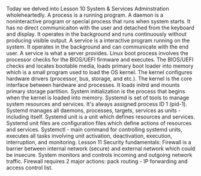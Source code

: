 Today we delved into Lesson 10 System & Services Adminstration wholeheartedly.
A process is a running program.
A daemon is a noninteractive program or special process that runs when system starts. It has no direct communicaiton with the user and detached from the keyboard and display.
It operates in the background and runs continuously without producing visible output.
A service is a interactive program running on the system. It operates in the background and can communicate with the end user.
A service is what a server provides.
Linux boot process involves the processor checks for the BIOS/UEFI firmware and executes. The BIOS/UEFI checks and locates bootable media, loads primary boot loader into memory which is a small program used to load the OS kernel.
The kernel configures hardware drivers (processor, bus, storage, and etc.).
The kernel is the core interface between hardware and processes. It loads initrd and mounts primary storage partition.
System initialization is the process that begins when the kernel is loaded into memory.
Systemd is set of tools to manage system resources and services. It's always assigned process ID 1 (pid-1).
Systemd manages all daemons, processes, targets, services as units - including itself.
Systemd unit is a unit which defines resources and services.
Systemd unit files are configuration files which define actions of resources and services.
Systemctl - main command for controlling systemd units, executes all tasks involving unit activation, deactivation, execution, interruption, and monitoring.
Lesson 11 Security fundamentals: Firewall is a barrier between internal network (secure) and external network which could be insecure. System monitors and controls incoming and outgoing network traffic. Firewall requires 2 major actions: pack routing - IP forwarding and access control list.
